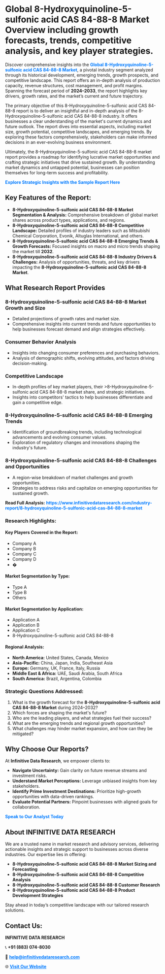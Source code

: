 <h1>Global 8-Hydroxyquinoline-5-sulfonic acid CAS 84-88-8 Market Overview including growth forecasts, trends, competitive analysis, and key player strategies.</h1>
<p>
Discover comprehensive insights into the 
<a href="https://www.infinitivedataresearch.com/industry-report/8-hydroxyquinoline-5-sulfonic-acid-cas-84-88-8-market" rel="dofollow" style="color: #007BFF; text-decoration: none;"><strong>Global 8-Hydroxyquinoline-5-sulfonic acid CAS 84-88-8 Market</strong></a>, a pivotal industry segment analyzed through its historical development, emerging trends, growth prospects, and competitive landscape. This report offers an in-depth analysis of production capacity, revenue structures, cost management, and profit margins. Spanning the forecast period of <strong>2024–2033</strong>, the report highlights key drivers, growth rates, and the market’s current and future trajectory.
</p>
<p>
The primary objective of this 8-Hydroxyquinoline-5-sulfonic acid CAS 84-88-8 report is to deliver an insightful and in-depth analysis of the 8-Hydroxyquinoline-5-sulfonic acid CAS 84-88-8 industry. It offers businesses a clear understanding of the market's current dynamics and future outlook. The report dives into essential aspects, including market size, growth potential, competitive landscapes, and emerging trends. By exploring these factors comprehensively, stakeholders can make informed decisions in an ever-evolving business environment.
</p>
<p>
Ultimately, the 8-Hydroxyquinoline-5-sulfonic acid CAS 84-88-8 market report provides a roadmap for identifying lucrative market opportunities and crafting strategic initiatives that drive sustained growth. By understanding market dynamics and untapped potential, businesses can position themselves for long-term success and profitability.
</p>
<p>
<a href="https://www.infinitivedataresearch.com/request-sample/reportId=112465" style="color: #007BFF; text-decoration: none;"><strong>Explore Strategic Insights with the Sample Report Here</strong></a>
</p>

<h2>Key Features of the Report:</h2>
<ul>
<li><strong>8-Hydroxyquinoline-5-sulfonic acid CAS 84-88-8 Market Segmentation & Analysis:</strong> Comprehensive breakdown of global market shares across product types, applications, and regions.</li>
<li><strong>8-Hydroxyquinoline-5-sulfonic acid CAS 84-88-8 Competitive Landscape:</strong> Detailed profiles of industry leaders such as Mitsubishi Chemical Corporation, Evonik, Altuglas International, and others.</li>
<li><strong>8-Hydroxyquinoline-5-sulfonic acid CAS 84-88-8 Emerging Trends & Growth Forecasts:</strong> Focused insights on macro and micro trends shaping the market till <strong>2032</strong>.</li>
<li><strong>8-Hydroxyquinoline-5-sulfonic acid CAS 84-88-8 Industry Drivers & Challenges:</strong> Analysis of opportunities, threats, and key drivers impacting the <strong>8-Hydroxyquinoline-5-sulfonic acid CAS 84-88-8 Market</strong>.</li>
</ul>

<h2>What Research Report Provides</h2>
<h3>8-Hydroxyquinoline-5-sulfonic acid CAS 84-88-8 Market Growth and Size</h3>
<ul>
<li>Detailed projections of growth rates and market size.</li>
<li>Comprehensive insights into current trends and future opportunities to help businesses forecast demand and align strategies effectively.</li>
</ul>

<h3>Consumer Behavior Analysis</h3>
<ul>
<li>Insights into changing consumer preferences and purchasing behaviors.</li>
<li>Analysis of demographic shifts, evolving attitudes, and factors driving decision-making.</li>
</ul>

<h3>Competitive Landscape</h3>
<ul>
<li>In-depth profiles of key market players, their >8-Hydroxyquinoline-5-sulfonic acid CAS 84-88-8 market share, and strategic initiatives.</li>
<li>Insights into competitors' tactics to help businesses differentiate and gain a competitive edge.</li>
</ul>

<h3>8-Hydroxyquinoline-5-sulfonic acid CAS 84-88-8 Emerging Trends</h3>
<ul>
<li>Identification of groundbreaking trends, including technological advancements and evolving consumer values.</li>
<li>Exploration of regulatory changes and innovations shaping the industry's future.</li>
</ul>

<h3>8-Hydroxyquinoline-5-sulfonic acid CAS 84-88-8 Challenges and Opportunities</h3>
<ul>
<li>A region-wise breakdown of market challenges and growth opportunities.</li>
<li>Strategies to address risks and capitalize on emerging opportunities for sustained growth.</li>
</ul>
<p><strong>Read Full Analysis:</strong> <a href="https://www.infinitivedataresearch.com/industry-report/8-hydroxyquinoline-5-sulfonic-acid-cas-84-88-8-market" rel="dofollow" style="color: #007BFF; text-decoration: none;"><strong>https://www.infinitivedataresearch.com/industry-report/8-hydroxyquinoline-5-sulfonic-acid-cas-84-88-8-market</strong></a></p>
<h3>Research Highlights:</h3>
<h4>Key Players Covered in the Report:</h4>
<ul><li>Company A</li><li>Company B</li><li>Company C</li><li>Company D</li><li>�</li></ul>
<h4>Market Segmentation by Type:</h4>
<ul><li>Type A</li><li>Type B</li><li>Others</li></ul>
<h4>Market Segmentation by Application:</h4>
<ul><li>Application A</li><li>Application B</li><li>Application C</li><li>8-Hydroxyquinoline-5-sulfonic acid CAS 84-88-8</li></ul>

<h4>Regional Analysis:</h4>
<ul>
<li><strong>North America:</strong> United States, Canada, Mexico</li>
<li><strong>Asia-Pacific:</strong> China, Japan, India, Southeast Asia</li>
<li><strong>Europe:</strong> Germany, UK, France, Italy, Russia</li>
<li><strong>Middle East & Africa:</strong> UAE, Saudi Arabia, South Africa</li>
<li><strong>South America:</strong> Brazil, Argentina, Colombia</li>
</ul>

<h3>Strategic Questions Addressed:</h3>
<ol>
<li>What is the growth forecast for the <strong>8-Hydroxyquinoline-5-sulfonic acid CAS 84-88-8 Market</strong> during 2024–2032?</li>
<li>Which forces are shaping the market's future?</li>
<li>Who are the leading players, and what strategies fuel their success?</li>
<li>What are the emerging trends and regional growth opportunities?</li>
<li>What challenges may hinder market expansion, and how can they be mitigated?</li>
</ol>

<h2>Why Choose Our Reports?</h2>
<p>At <strong>Infinitive Data Research</strong>, we empower clients to:</p>
<ul>
<li><strong>Navigate Uncertainty:</strong> Gain clarity on future revenue streams and investment risks.</li>
<li><strong>Understand Market Perceptions:</strong> Leverage unbiased insights from key stakeholders.</li>
<li><strong>Identify Prime Investment Destinations:</strong> Prioritize high-growth opportunities with data-driven rankings.</li>
<li><strong>Evaluate Potential Partners:</strong> Pinpoint businesses with aligned goals for collaboration.</li>
</ul>
<p><a href="https://www.infinitivedataresearch.com/industry-report/8-hydroxyquinoline-5-sulfonic-acid-cas-84-88-8-market" rel="dofollow" style="color: #007BFF; text-decoration: none;"><strong>Speak to Our Analyst Today</strong></a></p>

<h2>About INFINITIVE DATA RESEARCH</h2>
<p>We are a trusted name in market research and advisory services, delivering actionable insights and strategic support to businesses across diverse industries. Our expertise lies in offering:</p>
<ul>
<li><strong>8-Hydroxyquinoline-5-sulfonic acid CAS 84-88-8 Market Sizing and Forecasting</strong></li>
<li><strong>8-Hydroxyquinoline-5-sulfonic acid CAS 84-88-8 Competitive Analysis</strong></li>
<li><strong>8-Hydroxyquinoline-5-sulfonic acid CAS 84-88-8 Customer Research</strong></li>
<li><strong>8-Hydroxyquinoline-5-sulfonic acid CAS 84-88-8 Product Development Strategies</strong></li>
</ul>
<p>Stay ahead in today’s competitive landscape with our tailored research solutions.</p>

<h2>Contact Us:</h2>
<p><strong>INFINITIVE DATA RESEARCH</strong></p>
<p>📞 <strong>+91 (883) 074-8030</strong></p>
<p>📧 <strong><a href="mailto:help@infinitivedataresearch.com" style="color: #007BFF;">help@infinitivedataresearch.com</a></strong></p>
<p>🌐 <strong><a href="https://www.infinitivedataresearch.com" rel="dofollow" style="color: #007BFF;">Visit Our Website</a></strong></p>